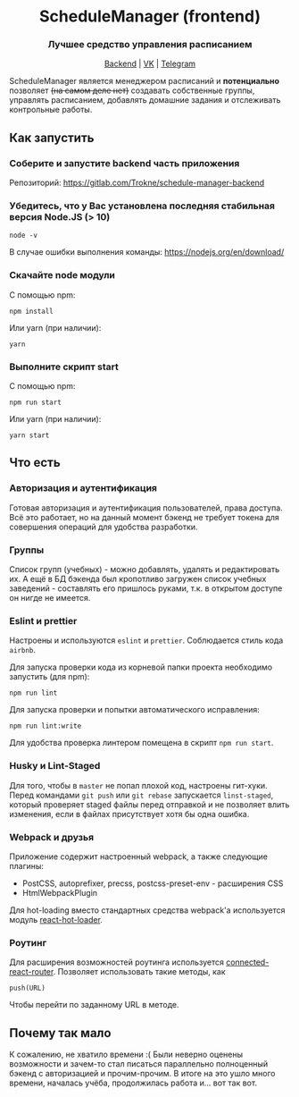 <div align="center"><h1>ScheduleManager (frontend)</h1></div>
<div align="center"><h3>Лучшее средство управления расписанием</h3></div>
  
<div align="center"> 
    <p>
        <a href="https://gitlab.com/Trokne/schedule-manager-backend">Backend</a> |
        <a href="https://vk.com/trokne">VK</a> |
        <a href="https://t.me/trokne">Telegram</a>
</div>

ScheduleManager является менеджером расписаний и **потенциально** позволяет ~~(на самом деле нет)~~ создавать собственные группы, управлять расписанием, добавлять домашние задания и отслеживать контрольные работы.

## Как запустить

### Соберите и запустите backend часть приложения

Репозиторий: https://gitlab.com/Trokne/schedule-manager-backend

### Убедитесь, что у Вас установлена последняя стабильная версия Node.JS (> 10)

` node -v `

В случае ошибки выполнения команды: https://nodejs.org/en/download/


### Скачайте node модули

С помощью npm:

```npm install```

Или yarn (при наличии):

```yarn```

### Выполните скрипт start

С помощью npm:

```npm run start```

Или yarn (при наличии):

```yarn start```

## Что есть

### Авторизация и аутентификация

Готовая авторизация и аутентификация пользователей, права доступа. Всё это работает, но на данный момент бэкенд не требует токена для совершения операций для удобства разработки.

### Группы

Список групп (учебных) - можно добавлять, удалять и редактировать их. А ещё в БД бэкенда был кропотливо загружен список учебных заведений - составлять его пришлось руками, т.к. в открытом доступе он нигде не имеется.

### Eslint и prettier

Настроены и используются ```eslint``` и ```prettier```. Соблюдается стиль кода ```airbnb```.

Для запуска проверки кода из корневой папки проекта необходимо запустить (для npm):

```npm run lint```

Для запуска проверки и попытки автоматического исправления:

```npm run lint:write```

Для удобства проверка линтером помещена в скрипт ```npm run start```.

### Husky и Lint-Staged

Для того, чтобы в ```master``` не попал плохой код, настроены гит-хуки.
Перед командами ```git push``` или ```git rebase``` запускается ```linst-staged```, который проверяет staged файлы перед отправкой и не позволяет влить изменения, если в файлах присутствует хотя бы одна ошибка.

### Webpack и друзья

Приложение содержит настроенный webpack, а также следующие плагины:
* PostCSS, autoprefixer, precss, postcss-preset-env  - расширения CSS
* HtmlWebpackPlugin

Для hot-loading вместо стандартных средства webpack'a используется модуль [react-hot-loader](https://github.com/gaearon/react-hot-loader).

### Роутинг

Для расширения возможностей роутинга используется [connected-react-router](https://github.com/supasate/connected-react-router). Позволяет использовать такие методы, как

```push(URL)```

Чтобы перейти по заданному URL в методе.

## Почему так мало

К сожалению, не хватило времени :( Были неверно оценены возможности и зачем-то стал писаться параллельно полноценный бэкенд с авторизацией и прочим-прочим. В итоге на это ушло много времени, началась учёба, продолжилась работа и... вот так вот.